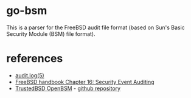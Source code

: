 # go-bsm

This is a parser for the FreeBSD audit file format (based on Sun's Basic Security Module (BSM) file format).

# references
* [audit.log(5)](https://www.freebsd.org/cgi/man.cgi?query=audit.log&apropos=0&sektion=0&arch=default&format=html)
* [FreeBSD handbook Chapter 16: Security Event Auditing](https://www.freebsd.org/doc/handbook/audit.html)
* [TrustedBSD OpenBSM](http://trustedbsd.org/openbsm.html) - [github repository](https://github.com/openbsm/openbsm)
